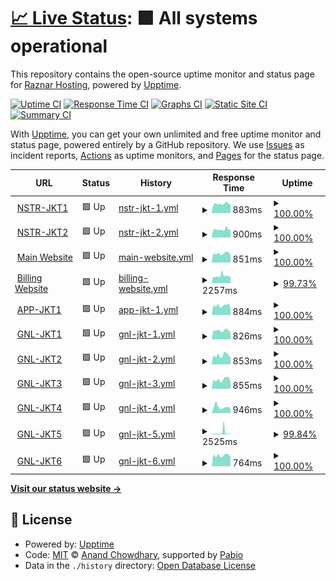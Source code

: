 # [📈 Live Status](https://status.raznar.id): <!--live status--> **🟩 All systems operational**

This repository contains the open-source uptime monitor and status page for [Raznar Hosting](https://raznar.id/), powered by [Upptime](https://github.com/upptime/upptime).

[![Uptime CI](https://github.com/Raznar-Hosting/uptime-monitor-v2/workflows/Uptime%20CI/badge.svg)](https://github.com/Raznar-Hosting/uptime-monitor-v2/actions?query=workflow%3A%22Uptime+CI%22)
[![Response Time CI](https://github.com/Raznar-Hosting/uptime-monitor-v2/workflows/Response%20Time%20CI/badge.svg)](https://github.com/Raznar-Hosting/uptime-monitor-v2/actions?query=workflow%3A%22Response+Time+CI%22)
[![Graphs CI](https://github.com/Raznar-Hosting/uptime-monitor-v2/workflows/Graphs%20CI/badge.svg)](https://github.com/Raznar-Hosting/uptime-monitor-v2/actions?query=workflow%3A%22Graphs+CI%22)
[![Static Site CI](https://github.com/Raznar-Hosting/uptime-monitor-v2/workflows/Static%20Site%20CI/badge.svg)](https://github.com/Raznar-Hosting/uptime-monitor-v2/actions?query=workflow%3A%22Static+Site+CI%22)
[![Summary CI](https://github.com/Raznar-Hosting/uptime-monitor-v2/workflows/Summary%20CI/badge.svg)](https://github.com/Raznar-Hosting/uptime-monitor-v2/actions?query=workflow%3A%22Summary+CI%22)

With [Upptime](https://upptime.js.org), you can get your own unlimited and free uptime monitor and status page, powered entirely by a GitHub repository. We use [Issues](https://github.com/Raznar-Hosting/uptime-monitor-v2/issues) as incident reports, [Actions](https://github.com/Raznar-Hosting/uptime-monitor-v2/actions) as uptime monitors, and [Pages](https://status.raznar.id) for the status page.

<!--start: status pages-->
<!-- This summary is generated by Upptime (https://github.com/upptime/upptime) -->
<!-- Do not edit this manually, your changes will be overwritten -->
<!-- prettier-ignore -->
| URL | Status | History | Response Time | Uptime |
| --- | ------ | ------- | ------------- | ------ |
| <img alt="" src="https://icons.duckduckgo.com/ip3/ping-game-nstr-jkt1.raznar-server.uk.ico" height="13"> [NSTR-JKT1](https://ping-game-nstr-jkt1.raznar-server.uk) | 🟩 Up | [nstr-jkt-1.yml](https://github.com/Raznar-Hosting/uptime-monitor-v2/commits/HEAD/history/nstr-jkt-1.yml) | <details><summary><img alt="Response time graph" src="./graphs/nstr-jkt-1/response-time-week.png" height="20"> 883ms</summary><br><a href="https://status.raznar.id/history/nstr-jkt-1"><img alt="Response time 883" src="https://img.shields.io/endpoint?url=https%3A%2F%2Fraw.githubusercontent.com%2FRaznar-Hosting%2Fuptime-monitor-v2%2FHEAD%2Fapi%2Fnstr-jkt-1%2Fresponse-time.json"></a><br><a href="https://status.raznar.id/history/nstr-jkt-1"><img alt="24-hour response time 846" src="https://img.shields.io/endpoint?url=https%3A%2F%2Fraw.githubusercontent.com%2FRaznar-Hosting%2Fuptime-monitor-v2%2FHEAD%2Fapi%2Fnstr-jkt-1%2Fresponse-time-day.json"></a><br><a href="https://status.raznar.id/history/nstr-jkt-1"><img alt="7-day response time 883" src="https://img.shields.io/endpoint?url=https%3A%2F%2Fraw.githubusercontent.com%2FRaznar-Hosting%2Fuptime-monitor-v2%2FHEAD%2Fapi%2Fnstr-jkt-1%2Fresponse-time-week.json"></a><br><a href="https://status.raznar.id/history/nstr-jkt-1"><img alt="30-day response time 883" src="https://img.shields.io/endpoint?url=https%3A%2F%2Fraw.githubusercontent.com%2FRaznar-Hosting%2Fuptime-monitor-v2%2FHEAD%2Fapi%2Fnstr-jkt-1%2Fresponse-time-month.json"></a><br><a href="https://status.raznar.id/history/nstr-jkt-1"><img alt="1-year response time 883" src="https://img.shields.io/endpoint?url=https%3A%2F%2Fraw.githubusercontent.com%2FRaznar-Hosting%2Fuptime-monitor-v2%2FHEAD%2Fapi%2Fnstr-jkt-1%2Fresponse-time-year.json"></a></details> | <details><summary><a href="https://status.raznar.id/history/nstr-jkt-1">100.00%</a></summary><a href="https://status.raznar.id/history/nstr-jkt-1"><img alt="All-time uptime 100.00%" src="https://img.shields.io/endpoint?url=https%3A%2F%2Fraw.githubusercontent.com%2FRaznar-Hosting%2Fuptime-monitor-v2%2FHEAD%2Fapi%2Fnstr-jkt-1%2Fuptime.json"></a><br><a href="https://status.raznar.id/history/nstr-jkt-1"><img alt="24-hour uptime 100.00%" src="https://img.shields.io/endpoint?url=https%3A%2F%2Fraw.githubusercontent.com%2FRaznar-Hosting%2Fuptime-monitor-v2%2FHEAD%2Fapi%2Fnstr-jkt-1%2Fuptime-day.json"></a><br><a href="https://status.raznar.id/history/nstr-jkt-1"><img alt="7-day uptime 100.00%" src="https://img.shields.io/endpoint?url=https%3A%2F%2Fraw.githubusercontent.com%2FRaznar-Hosting%2Fuptime-monitor-v2%2FHEAD%2Fapi%2Fnstr-jkt-1%2Fuptime-week.json"></a><br><a href="https://status.raznar.id/history/nstr-jkt-1"><img alt="30-day uptime 100.00%" src="https://img.shields.io/endpoint?url=https%3A%2F%2Fraw.githubusercontent.com%2FRaznar-Hosting%2Fuptime-monitor-v2%2FHEAD%2Fapi%2Fnstr-jkt-1%2Fuptime-month.json"></a><br><a href="https://status.raznar.id/history/nstr-jkt-1"><img alt="1-year uptime 100.00%" src="https://img.shields.io/endpoint?url=https%3A%2F%2Fraw.githubusercontent.com%2FRaznar-Hosting%2Fuptime-monitor-v2%2FHEAD%2Fapi%2Fnstr-jkt-1%2Fuptime-year.json"></a></details>
| <img alt="" src="https://icons.duckduckgo.com/ip3/ping-game-nstr-jkt2.raznar-server.uk.ico" height="13"> [NSTR-JKT2](https://ping-game-nstr-jkt2.raznar-server.uk) | 🟩 Up | [nstr-jkt-2.yml](https://github.com/Raznar-Hosting/uptime-monitor-v2/commits/HEAD/history/nstr-jkt-2.yml) | <details><summary><img alt="Response time graph" src="./graphs/nstr-jkt-2/response-time-week.png" height="20"> 900ms</summary><br><a href="https://status.raznar.id/history/nstr-jkt-2"><img alt="Response time 900" src="https://img.shields.io/endpoint?url=https%3A%2F%2Fraw.githubusercontent.com%2FRaznar-Hosting%2Fuptime-monitor-v2%2FHEAD%2Fapi%2Fnstr-jkt-2%2Fresponse-time.json"></a><br><a href="https://status.raznar.id/history/nstr-jkt-2"><img alt="24-hour response time 898" src="https://img.shields.io/endpoint?url=https%3A%2F%2Fraw.githubusercontent.com%2FRaznar-Hosting%2Fuptime-monitor-v2%2FHEAD%2Fapi%2Fnstr-jkt-2%2Fresponse-time-day.json"></a><br><a href="https://status.raznar.id/history/nstr-jkt-2"><img alt="7-day response time 900" src="https://img.shields.io/endpoint?url=https%3A%2F%2Fraw.githubusercontent.com%2FRaznar-Hosting%2Fuptime-monitor-v2%2FHEAD%2Fapi%2Fnstr-jkt-2%2Fresponse-time-week.json"></a><br><a href="https://status.raznar.id/history/nstr-jkt-2"><img alt="30-day response time 900" src="https://img.shields.io/endpoint?url=https%3A%2F%2Fraw.githubusercontent.com%2FRaznar-Hosting%2Fuptime-monitor-v2%2FHEAD%2Fapi%2Fnstr-jkt-2%2Fresponse-time-month.json"></a><br><a href="https://status.raznar.id/history/nstr-jkt-2"><img alt="1-year response time 900" src="https://img.shields.io/endpoint?url=https%3A%2F%2Fraw.githubusercontent.com%2FRaznar-Hosting%2Fuptime-monitor-v2%2FHEAD%2Fapi%2Fnstr-jkt-2%2Fresponse-time-year.json"></a></details> | <details><summary><a href="https://status.raznar.id/history/nstr-jkt-2">100.00%</a></summary><a href="https://status.raznar.id/history/nstr-jkt-2"><img alt="All-time uptime 100.00%" src="https://img.shields.io/endpoint?url=https%3A%2F%2Fraw.githubusercontent.com%2FRaznar-Hosting%2Fuptime-monitor-v2%2FHEAD%2Fapi%2Fnstr-jkt-2%2Fuptime.json"></a><br><a href="https://status.raznar.id/history/nstr-jkt-2"><img alt="24-hour uptime 100.00%" src="https://img.shields.io/endpoint?url=https%3A%2F%2Fraw.githubusercontent.com%2FRaznar-Hosting%2Fuptime-monitor-v2%2FHEAD%2Fapi%2Fnstr-jkt-2%2Fuptime-day.json"></a><br><a href="https://status.raznar.id/history/nstr-jkt-2"><img alt="7-day uptime 100.00%" src="https://img.shields.io/endpoint?url=https%3A%2F%2Fraw.githubusercontent.com%2FRaznar-Hosting%2Fuptime-monitor-v2%2FHEAD%2Fapi%2Fnstr-jkt-2%2Fuptime-week.json"></a><br><a href="https://status.raznar.id/history/nstr-jkt-2"><img alt="30-day uptime 100.00%" src="https://img.shields.io/endpoint?url=https%3A%2F%2Fraw.githubusercontent.com%2FRaznar-Hosting%2Fuptime-monitor-v2%2FHEAD%2Fapi%2Fnstr-jkt-2%2Fuptime-month.json"></a><br><a href="https://status.raznar.id/history/nstr-jkt-2"><img alt="1-year uptime 100.00%" src="https://img.shields.io/endpoint?url=https%3A%2F%2Fraw.githubusercontent.com%2FRaznar-Hosting%2Fuptime-monitor-v2%2FHEAD%2Fapi%2Fnstr-jkt-2%2Fuptime-year.json"></a></details>
| <img alt="" src="https://icons.duckduckgo.com/ip3/raznar.id.ico" height="13"> [Main Website](https://raznar.id) | 🟩 Up | [main-website.yml](https://github.com/Raznar-Hosting/uptime-monitor-v2/commits/HEAD/history/main-website.yml) | <details><summary><img alt="Response time graph" src="./graphs/main-website/response-time-week.png" height="20"> 851ms</summary><br><a href="https://status.raznar.id/history/main-website"><img alt="Response time 851" src="https://img.shields.io/endpoint?url=https%3A%2F%2Fraw.githubusercontent.com%2FRaznar-Hosting%2Fuptime-monitor-v2%2FHEAD%2Fapi%2Fmain-website%2Fresponse-time.json"></a><br><a href="https://status.raznar.id/history/main-website"><img alt="24-hour response time 751" src="https://img.shields.io/endpoint?url=https%3A%2F%2Fraw.githubusercontent.com%2FRaznar-Hosting%2Fuptime-monitor-v2%2FHEAD%2Fapi%2Fmain-website%2Fresponse-time-day.json"></a><br><a href="https://status.raznar.id/history/main-website"><img alt="7-day response time 851" src="https://img.shields.io/endpoint?url=https%3A%2F%2Fraw.githubusercontent.com%2FRaznar-Hosting%2Fuptime-monitor-v2%2FHEAD%2Fapi%2Fmain-website%2Fresponse-time-week.json"></a><br><a href="https://status.raznar.id/history/main-website"><img alt="30-day response time 851" src="https://img.shields.io/endpoint?url=https%3A%2F%2Fraw.githubusercontent.com%2FRaznar-Hosting%2Fuptime-monitor-v2%2FHEAD%2Fapi%2Fmain-website%2Fresponse-time-month.json"></a><br><a href="https://status.raznar.id/history/main-website"><img alt="1-year response time 851" src="https://img.shields.io/endpoint?url=https%3A%2F%2Fraw.githubusercontent.com%2FRaznar-Hosting%2Fuptime-monitor-v2%2FHEAD%2Fapi%2Fmain-website%2Fresponse-time-year.json"></a></details> | <details><summary><a href="https://status.raznar.id/history/main-website">100.00%</a></summary><a href="https://status.raznar.id/history/main-website"><img alt="All-time uptime 100.00%" src="https://img.shields.io/endpoint?url=https%3A%2F%2Fraw.githubusercontent.com%2FRaznar-Hosting%2Fuptime-monitor-v2%2FHEAD%2Fapi%2Fmain-website%2Fuptime.json"></a><br><a href="https://status.raznar.id/history/main-website"><img alt="24-hour uptime 100.00%" src="https://img.shields.io/endpoint?url=https%3A%2F%2Fraw.githubusercontent.com%2FRaznar-Hosting%2Fuptime-monitor-v2%2FHEAD%2Fapi%2Fmain-website%2Fuptime-day.json"></a><br><a href="https://status.raznar.id/history/main-website"><img alt="7-day uptime 100.00%" src="https://img.shields.io/endpoint?url=https%3A%2F%2Fraw.githubusercontent.com%2FRaznar-Hosting%2Fuptime-monitor-v2%2FHEAD%2Fapi%2Fmain-website%2Fuptime-week.json"></a><br><a href="https://status.raznar.id/history/main-website"><img alt="30-day uptime 100.00%" src="https://img.shields.io/endpoint?url=https%3A%2F%2Fraw.githubusercontent.com%2FRaznar-Hosting%2Fuptime-monitor-v2%2FHEAD%2Fapi%2Fmain-website%2Fuptime-month.json"></a><br><a href="https://status.raznar.id/history/main-website"><img alt="1-year uptime 100.00%" src="https://img.shields.io/endpoint?url=https%3A%2F%2Fraw.githubusercontent.com%2FRaznar-Hosting%2Fuptime-monitor-v2%2FHEAD%2Fapi%2Fmain-website%2Fuptime-year.json"></a></details>
| <img alt="" src="https://icons.duckduckgo.com/ip3/my.raznar.id.ico" height="13"> [Billing Website](https://my.raznar.id) | 🟩 Up | [billing-website.yml](https://github.com/Raznar-Hosting/uptime-monitor-v2/commits/HEAD/history/billing-website.yml) | <details><summary><img alt="Response time graph" src="./graphs/billing-website/response-time-week.png" height="20"> 2257ms</summary><br><a href="https://status.raznar.id/history/billing-website"><img alt="Response time 2257" src="https://img.shields.io/endpoint?url=https%3A%2F%2Fraw.githubusercontent.com%2FRaznar-Hosting%2Fuptime-monitor-v2%2FHEAD%2Fapi%2Fbilling-website%2Fresponse-time.json"></a><br><a href="https://status.raznar.id/history/billing-website"><img alt="24-hour response time 1917" src="https://img.shields.io/endpoint?url=https%3A%2F%2Fraw.githubusercontent.com%2FRaznar-Hosting%2Fuptime-monitor-v2%2FHEAD%2Fapi%2Fbilling-website%2Fresponse-time-day.json"></a><br><a href="https://status.raznar.id/history/billing-website"><img alt="7-day response time 2257" src="https://img.shields.io/endpoint?url=https%3A%2F%2Fraw.githubusercontent.com%2FRaznar-Hosting%2Fuptime-monitor-v2%2FHEAD%2Fapi%2Fbilling-website%2Fresponse-time-week.json"></a><br><a href="https://status.raznar.id/history/billing-website"><img alt="30-day response time 2257" src="https://img.shields.io/endpoint?url=https%3A%2F%2Fraw.githubusercontent.com%2FRaznar-Hosting%2Fuptime-monitor-v2%2FHEAD%2Fapi%2Fbilling-website%2Fresponse-time-month.json"></a><br><a href="https://status.raznar.id/history/billing-website"><img alt="1-year response time 2257" src="https://img.shields.io/endpoint?url=https%3A%2F%2Fraw.githubusercontent.com%2FRaznar-Hosting%2Fuptime-monitor-v2%2FHEAD%2Fapi%2Fbilling-website%2Fresponse-time-year.json"></a></details> | <details><summary><a href="https://status.raznar.id/history/billing-website">99.73%</a></summary><a href="https://status.raznar.id/history/billing-website"><img alt="All-time uptime 99.73%" src="https://img.shields.io/endpoint?url=https%3A%2F%2Fraw.githubusercontent.com%2FRaznar-Hosting%2Fuptime-monitor-v2%2FHEAD%2Fapi%2Fbilling-website%2Fuptime.json"></a><br><a href="https://status.raznar.id/history/billing-website"><img alt="24-hour uptime 100.00%" src="https://img.shields.io/endpoint?url=https%3A%2F%2Fraw.githubusercontent.com%2FRaznar-Hosting%2Fuptime-monitor-v2%2FHEAD%2Fapi%2Fbilling-website%2Fuptime-day.json"></a><br><a href="https://status.raznar.id/history/billing-website"><img alt="7-day uptime 99.73%" src="https://img.shields.io/endpoint?url=https%3A%2F%2Fraw.githubusercontent.com%2FRaznar-Hosting%2Fuptime-monitor-v2%2FHEAD%2Fapi%2Fbilling-website%2Fuptime-week.json"></a><br><a href="https://status.raznar.id/history/billing-website"><img alt="30-day uptime 99.73%" src="https://img.shields.io/endpoint?url=https%3A%2F%2Fraw.githubusercontent.com%2FRaznar-Hosting%2Fuptime-monitor-v2%2FHEAD%2Fapi%2Fbilling-website%2Fuptime-month.json"></a><br><a href="https://status.raznar.id/history/billing-website"><img alt="1-year uptime 99.73%" src="https://img.shields.io/endpoint?url=https%3A%2F%2Fraw.githubusercontent.com%2FRaznar-Hosting%2Fuptime-monitor-v2%2FHEAD%2Fapi%2Fbilling-website%2Fuptime-year.json"></a></details>
| <img alt="" src="https://icons.duckduckgo.com/ip3/app-jkt1.raznar-server.uk.ico" height="13"> [APP-JKT1](https://app-jkt1.raznar-server.uk:8443) | 🟩 Up | [app-jkt-1.yml](https://github.com/Raznar-Hosting/uptime-monitor-v2/commits/HEAD/history/app-jkt-1.yml) | <details><summary><img alt="Response time graph" src="./graphs/app-jkt-1/response-time-week.png" height="20"> 884ms</summary><br><a href="https://status.raznar.id/history/app-jkt-1"><img alt="Response time 884" src="https://img.shields.io/endpoint?url=https%3A%2F%2Fraw.githubusercontent.com%2FRaznar-Hosting%2Fuptime-monitor-v2%2FHEAD%2Fapi%2Fapp-jkt-1%2Fresponse-time.json"></a><br><a href="https://status.raznar.id/history/app-jkt-1"><img alt="24-hour response time 677" src="https://img.shields.io/endpoint?url=https%3A%2F%2Fraw.githubusercontent.com%2FRaznar-Hosting%2Fuptime-monitor-v2%2FHEAD%2Fapi%2Fapp-jkt-1%2Fresponse-time-day.json"></a><br><a href="https://status.raznar.id/history/app-jkt-1"><img alt="7-day response time 884" src="https://img.shields.io/endpoint?url=https%3A%2F%2Fraw.githubusercontent.com%2FRaznar-Hosting%2Fuptime-monitor-v2%2FHEAD%2Fapi%2Fapp-jkt-1%2Fresponse-time-week.json"></a><br><a href="https://status.raznar.id/history/app-jkt-1"><img alt="30-day response time 884" src="https://img.shields.io/endpoint?url=https%3A%2F%2Fraw.githubusercontent.com%2FRaznar-Hosting%2Fuptime-monitor-v2%2FHEAD%2Fapi%2Fapp-jkt-1%2Fresponse-time-month.json"></a><br><a href="https://status.raznar.id/history/app-jkt-1"><img alt="1-year response time 884" src="https://img.shields.io/endpoint?url=https%3A%2F%2Fraw.githubusercontent.com%2FRaznar-Hosting%2Fuptime-monitor-v2%2FHEAD%2Fapi%2Fapp-jkt-1%2Fresponse-time-year.json"></a></details> | <details><summary><a href="https://status.raznar.id/history/app-jkt-1">100.00%</a></summary><a href="https://status.raznar.id/history/app-jkt-1"><img alt="All-time uptime 100.00%" src="https://img.shields.io/endpoint?url=https%3A%2F%2Fraw.githubusercontent.com%2FRaznar-Hosting%2Fuptime-monitor-v2%2FHEAD%2Fapi%2Fapp-jkt-1%2Fuptime.json"></a><br><a href="https://status.raznar.id/history/app-jkt-1"><img alt="24-hour uptime 100.00%" src="https://img.shields.io/endpoint?url=https%3A%2F%2Fraw.githubusercontent.com%2FRaznar-Hosting%2Fuptime-monitor-v2%2FHEAD%2Fapi%2Fapp-jkt-1%2Fuptime-day.json"></a><br><a href="https://status.raznar.id/history/app-jkt-1"><img alt="7-day uptime 100.00%" src="https://img.shields.io/endpoint?url=https%3A%2F%2Fraw.githubusercontent.com%2FRaznar-Hosting%2Fuptime-monitor-v2%2FHEAD%2Fapi%2Fapp-jkt-1%2Fuptime-week.json"></a><br><a href="https://status.raznar.id/history/app-jkt-1"><img alt="30-day uptime 100.00%" src="https://img.shields.io/endpoint?url=https%3A%2F%2Fraw.githubusercontent.com%2FRaznar-Hosting%2Fuptime-monitor-v2%2FHEAD%2Fapi%2Fapp-jkt-1%2Fuptime-month.json"></a><br><a href="https://status.raznar.id/history/app-jkt-1"><img alt="1-year uptime 100.00%" src="https://img.shields.io/endpoint?url=https%3A%2F%2Fraw.githubusercontent.com%2FRaznar-Hosting%2Fuptime-monitor-v2%2FHEAD%2Fapi%2Fapp-jkt-1%2Fuptime-year.json"></a></details>
| <img alt="" src="https://icons.duckduckgo.com/ip3/game-gnl-jkt1.raznar-server.uk.ico" height="13"> [GNL-JKT1](https://game-gnl-jkt1.raznar-server.uk:8443) | 🟩 Up | [gnl-jkt-1.yml](https://github.com/Raznar-Hosting/uptime-monitor-v2/commits/HEAD/history/gnl-jkt-1.yml) | <details><summary><img alt="Response time graph" src="./graphs/gnl-jkt-1/response-time-week.png" height="20"> 826ms</summary><br><a href="https://status.raznar.id/history/gnl-jkt-1"><img alt="Response time 826" src="https://img.shields.io/endpoint?url=https%3A%2F%2Fraw.githubusercontent.com%2FRaznar-Hosting%2Fuptime-monitor-v2%2FHEAD%2Fapi%2Fgnl-jkt-1%2Fresponse-time.json"></a><br><a href="https://status.raznar.id/history/gnl-jkt-1"><img alt="24-hour response time 667" src="https://img.shields.io/endpoint?url=https%3A%2F%2Fraw.githubusercontent.com%2FRaznar-Hosting%2Fuptime-monitor-v2%2FHEAD%2Fapi%2Fgnl-jkt-1%2Fresponse-time-day.json"></a><br><a href="https://status.raznar.id/history/gnl-jkt-1"><img alt="7-day response time 826" src="https://img.shields.io/endpoint?url=https%3A%2F%2Fraw.githubusercontent.com%2FRaznar-Hosting%2Fuptime-monitor-v2%2FHEAD%2Fapi%2Fgnl-jkt-1%2Fresponse-time-week.json"></a><br><a href="https://status.raznar.id/history/gnl-jkt-1"><img alt="30-day response time 826" src="https://img.shields.io/endpoint?url=https%3A%2F%2Fraw.githubusercontent.com%2FRaznar-Hosting%2Fuptime-monitor-v2%2FHEAD%2Fapi%2Fgnl-jkt-1%2Fresponse-time-month.json"></a><br><a href="https://status.raznar.id/history/gnl-jkt-1"><img alt="1-year response time 826" src="https://img.shields.io/endpoint?url=https%3A%2F%2Fraw.githubusercontent.com%2FRaznar-Hosting%2Fuptime-monitor-v2%2FHEAD%2Fapi%2Fgnl-jkt-1%2Fresponse-time-year.json"></a></details> | <details><summary><a href="https://status.raznar.id/history/gnl-jkt-1">100.00%</a></summary><a href="https://status.raznar.id/history/gnl-jkt-1"><img alt="All-time uptime 100.00%" src="https://img.shields.io/endpoint?url=https%3A%2F%2Fraw.githubusercontent.com%2FRaznar-Hosting%2Fuptime-monitor-v2%2FHEAD%2Fapi%2Fgnl-jkt-1%2Fuptime.json"></a><br><a href="https://status.raznar.id/history/gnl-jkt-1"><img alt="24-hour uptime 100.00%" src="https://img.shields.io/endpoint?url=https%3A%2F%2Fraw.githubusercontent.com%2FRaznar-Hosting%2Fuptime-monitor-v2%2FHEAD%2Fapi%2Fgnl-jkt-1%2Fuptime-day.json"></a><br><a href="https://status.raznar.id/history/gnl-jkt-1"><img alt="7-day uptime 100.00%" src="https://img.shields.io/endpoint?url=https%3A%2F%2Fraw.githubusercontent.com%2FRaznar-Hosting%2Fuptime-monitor-v2%2FHEAD%2Fapi%2Fgnl-jkt-1%2Fuptime-week.json"></a><br><a href="https://status.raznar.id/history/gnl-jkt-1"><img alt="30-day uptime 100.00%" src="https://img.shields.io/endpoint?url=https%3A%2F%2Fraw.githubusercontent.com%2FRaznar-Hosting%2Fuptime-monitor-v2%2FHEAD%2Fapi%2Fgnl-jkt-1%2Fuptime-month.json"></a><br><a href="https://status.raznar.id/history/gnl-jkt-1"><img alt="1-year uptime 100.00%" src="https://img.shields.io/endpoint?url=https%3A%2F%2Fraw.githubusercontent.com%2FRaznar-Hosting%2Fuptime-monitor-v2%2FHEAD%2Fapi%2Fgnl-jkt-1%2Fuptime-year.json"></a></details>
| <img alt="" src="https://icons.duckduckgo.com/ip3/game-gnl-jkt2.raznar-server.uk.ico" height="13"> [GNL-JKT2](https://game-gnl-jkt2.raznar-server.uk:8443) | 🟩 Up | [gnl-jkt-2.yml](https://github.com/Raznar-Hosting/uptime-monitor-v2/commits/HEAD/history/gnl-jkt-2.yml) | <details><summary><img alt="Response time graph" src="./graphs/gnl-jkt-2/response-time-week.png" height="20"> 853ms</summary><br><a href="https://status.raznar.id/history/gnl-jkt-2"><img alt="Response time 853" src="https://img.shields.io/endpoint?url=https%3A%2F%2Fraw.githubusercontent.com%2FRaznar-Hosting%2Fuptime-monitor-v2%2FHEAD%2Fapi%2Fgnl-jkt-2%2Fresponse-time.json"></a><br><a href="https://status.raznar.id/history/gnl-jkt-2"><img alt="24-hour response time 641" src="https://img.shields.io/endpoint?url=https%3A%2F%2Fraw.githubusercontent.com%2FRaznar-Hosting%2Fuptime-monitor-v2%2FHEAD%2Fapi%2Fgnl-jkt-2%2Fresponse-time-day.json"></a><br><a href="https://status.raznar.id/history/gnl-jkt-2"><img alt="7-day response time 853" src="https://img.shields.io/endpoint?url=https%3A%2F%2Fraw.githubusercontent.com%2FRaznar-Hosting%2Fuptime-monitor-v2%2FHEAD%2Fapi%2Fgnl-jkt-2%2Fresponse-time-week.json"></a><br><a href="https://status.raznar.id/history/gnl-jkt-2"><img alt="30-day response time 853" src="https://img.shields.io/endpoint?url=https%3A%2F%2Fraw.githubusercontent.com%2FRaznar-Hosting%2Fuptime-monitor-v2%2FHEAD%2Fapi%2Fgnl-jkt-2%2Fresponse-time-month.json"></a><br><a href="https://status.raznar.id/history/gnl-jkt-2"><img alt="1-year response time 853" src="https://img.shields.io/endpoint?url=https%3A%2F%2Fraw.githubusercontent.com%2FRaznar-Hosting%2Fuptime-monitor-v2%2FHEAD%2Fapi%2Fgnl-jkt-2%2Fresponse-time-year.json"></a></details> | <details><summary><a href="https://status.raznar.id/history/gnl-jkt-2">100.00%</a></summary><a href="https://status.raznar.id/history/gnl-jkt-2"><img alt="All-time uptime 100.00%" src="https://img.shields.io/endpoint?url=https%3A%2F%2Fraw.githubusercontent.com%2FRaznar-Hosting%2Fuptime-monitor-v2%2FHEAD%2Fapi%2Fgnl-jkt-2%2Fuptime.json"></a><br><a href="https://status.raznar.id/history/gnl-jkt-2"><img alt="24-hour uptime 100.00%" src="https://img.shields.io/endpoint?url=https%3A%2F%2Fraw.githubusercontent.com%2FRaznar-Hosting%2Fuptime-monitor-v2%2FHEAD%2Fapi%2Fgnl-jkt-2%2Fuptime-day.json"></a><br><a href="https://status.raznar.id/history/gnl-jkt-2"><img alt="7-day uptime 100.00%" src="https://img.shields.io/endpoint?url=https%3A%2F%2Fraw.githubusercontent.com%2FRaznar-Hosting%2Fuptime-monitor-v2%2FHEAD%2Fapi%2Fgnl-jkt-2%2Fuptime-week.json"></a><br><a href="https://status.raznar.id/history/gnl-jkt-2"><img alt="30-day uptime 100.00%" src="https://img.shields.io/endpoint?url=https%3A%2F%2Fraw.githubusercontent.com%2FRaznar-Hosting%2Fuptime-monitor-v2%2FHEAD%2Fapi%2Fgnl-jkt-2%2Fuptime-month.json"></a><br><a href="https://status.raznar.id/history/gnl-jkt-2"><img alt="1-year uptime 100.00%" src="https://img.shields.io/endpoint?url=https%3A%2F%2Fraw.githubusercontent.com%2FRaznar-Hosting%2Fuptime-monitor-v2%2FHEAD%2Fapi%2Fgnl-jkt-2%2Fuptime-year.json"></a></details>
| <img alt="" src="https://icons.duckduckgo.com/ip3/game-gnl-jkt3.raznar-server.uk.ico" height="13"> [GNL-JKT3](https://game-gnl-jkt3.raznar-server.uk:8443) | 🟩 Up | [gnl-jkt-3.yml](https://github.com/Raznar-Hosting/uptime-monitor-v2/commits/HEAD/history/gnl-jkt-3.yml) | <details><summary><img alt="Response time graph" src="./graphs/gnl-jkt-3/response-time-week.png" height="20"> 855ms</summary><br><a href="https://status.raznar.id/history/gnl-jkt-3"><img alt="Response time 855" src="https://img.shields.io/endpoint?url=https%3A%2F%2Fraw.githubusercontent.com%2FRaznar-Hosting%2Fuptime-monitor-v2%2FHEAD%2Fapi%2Fgnl-jkt-3%2Fresponse-time.json"></a><br><a href="https://status.raznar.id/history/gnl-jkt-3"><img alt="24-hour response time 655" src="https://img.shields.io/endpoint?url=https%3A%2F%2Fraw.githubusercontent.com%2FRaznar-Hosting%2Fuptime-monitor-v2%2FHEAD%2Fapi%2Fgnl-jkt-3%2Fresponse-time-day.json"></a><br><a href="https://status.raznar.id/history/gnl-jkt-3"><img alt="7-day response time 855" src="https://img.shields.io/endpoint?url=https%3A%2F%2Fraw.githubusercontent.com%2FRaznar-Hosting%2Fuptime-monitor-v2%2FHEAD%2Fapi%2Fgnl-jkt-3%2Fresponse-time-week.json"></a><br><a href="https://status.raznar.id/history/gnl-jkt-3"><img alt="30-day response time 855" src="https://img.shields.io/endpoint?url=https%3A%2F%2Fraw.githubusercontent.com%2FRaznar-Hosting%2Fuptime-monitor-v2%2FHEAD%2Fapi%2Fgnl-jkt-3%2Fresponse-time-month.json"></a><br><a href="https://status.raznar.id/history/gnl-jkt-3"><img alt="1-year response time 855" src="https://img.shields.io/endpoint?url=https%3A%2F%2Fraw.githubusercontent.com%2FRaznar-Hosting%2Fuptime-monitor-v2%2FHEAD%2Fapi%2Fgnl-jkt-3%2Fresponse-time-year.json"></a></details> | <details><summary><a href="https://status.raznar.id/history/gnl-jkt-3">100.00%</a></summary><a href="https://status.raznar.id/history/gnl-jkt-3"><img alt="All-time uptime 100.00%" src="https://img.shields.io/endpoint?url=https%3A%2F%2Fraw.githubusercontent.com%2FRaznar-Hosting%2Fuptime-monitor-v2%2FHEAD%2Fapi%2Fgnl-jkt-3%2Fuptime.json"></a><br><a href="https://status.raznar.id/history/gnl-jkt-3"><img alt="24-hour uptime 100.00%" src="https://img.shields.io/endpoint?url=https%3A%2F%2Fraw.githubusercontent.com%2FRaznar-Hosting%2Fuptime-monitor-v2%2FHEAD%2Fapi%2Fgnl-jkt-3%2Fuptime-day.json"></a><br><a href="https://status.raznar.id/history/gnl-jkt-3"><img alt="7-day uptime 100.00%" src="https://img.shields.io/endpoint?url=https%3A%2F%2Fraw.githubusercontent.com%2FRaznar-Hosting%2Fuptime-monitor-v2%2FHEAD%2Fapi%2Fgnl-jkt-3%2Fuptime-week.json"></a><br><a href="https://status.raznar.id/history/gnl-jkt-3"><img alt="30-day uptime 100.00%" src="https://img.shields.io/endpoint?url=https%3A%2F%2Fraw.githubusercontent.com%2FRaznar-Hosting%2Fuptime-monitor-v2%2FHEAD%2Fapi%2Fgnl-jkt-3%2Fuptime-month.json"></a><br><a href="https://status.raznar.id/history/gnl-jkt-3"><img alt="1-year uptime 100.00%" src="https://img.shields.io/endpoint?url=https%3A%2F%2Fraw.githubusercontent.com%2FRaznar-Hosting%2Fuptime-monitor-v2%2FHEAD%2Fapi%2Fgnl-jkt-3%2Fuptime-year.json"></a></details>
| <img alt="" src="https://icons.duckduckgo.com/ip3/game-gnl-jkt4.raznar-server.uk.ico" height="13"> [GNL-JKT4](https://game-gnl-jkt4.raznar-server.uk:8443) | 🟩 Up | [gnl-jkt-4.yml](https://github.com/Raznar-Hosting/uptime-monitor-v2/commits/HEAD/history/gnl-jkt-4.yml) | <details><summary><img alt="Response time graph" src="./graphs/gnl-jkt-4/response-time-week.png" height="20"> 946ms</summary><br><a href="https://status.raznar.id/history/gnl-jkt-4"><img alt="Response time 946" src="https://img.shields.io/endpoint?url=https%3A%2F%2Fraw.githubusercontent.com%2FRaznar-Hosting%2Fuptime-monitor-v2%2FHEAD%2Fapi%2Fgnl-jkt-4%2Fresponse-time.json"></a><br><a href="https://status.raznar.id/history/gnl-jkt-4"><img alt="24-hour response time 662" src="https://img.shields.io/endpoint?url=https%3A%2F%2Fraw.githubusercontent.com%2FRaznar-Hosting%2Fuptime-monitor-v2%2FHEAD%2Fapi%2Fgnl-jkt-4%2Fresponse-time-day.json"></a><br><a href="https://status.raznar.id/history/gnl-jkt-4"><img alt="7-day response time 946" src="https://img.shields.io/endpoint?url=https%3A%2F%2Fraw.githubusercontent.com%2FRaznar-Hosting%2Fuptime-monitor-v2%2FHEAD%2Fapi%2Fgnl-jkt-4%2Fresponse-time-week.json"></a><br><a href="https://status.raznar.id/history/gnl-jkt-4"><img alt="30-day response time 946" src="https://img.shields.io/endpoint?url=https%3A%2F%2Fraw.githubusercontent.com%2FRaznar-Hosting%2Fuptime-monitor-v2%2FHEAD%2Fapi%2Fgnl-jkt-4%2Fresponse-time-month.json"></a><br><a href="https://status.raznar.id/history/gnl-jkt-4"><img alt="1-year response time 946" src="https://img.shields.io/endpoint?url=https%3A%2F%2Fraw.githubusercontent.com%2FRaznar-Hosting%2Fuptime-monitor-v2%2FHEAD%2Fapi%2Fgnl-jkt-4%2Fresponse-time-year.json"></a></details> | <details><summary><a href="https://status.raznar.id/history/gnl-jkt-4">100.00%</a></summary><a href="https://status.raznar.id/history/gnl-jkt-4"><img alt="All-time uptime 100.00%" src="https://img.shields.io/endpoint?url=https%3A%2F%2Fraw.githubusercontent.com%2FRaznar-Hosting%2Fuptime-monitor-v2%2FHEAD%2Fapi%2Fgnl-jkt-4%2Fuptime.json"></a><br><a href="https://status.raznar.id/history/gnl-jkt-4"><img alt="24-hour uptime 100.00%" src="https://img.shields.io/endpoint?url=https%3A%2F%2Fraw.githubusercontent.com%2FRaznar-Hosting%2Fuptime-monitor-v2%2FHEAD%2Fapi%2Fgnl-jkt-4%2Fuptime-day.json"></a><br><a href="https://status.raznar.id/history/gnl-jkt-4"><img alt="7-day uptime 100.00%" src="https://img.shields.io/endpoint?url=https%3A%2F%2Fraw.githubusercontent.com%2FRaznar-Hosting%2Fuptime-monitor-v2%2FHEAD%2Fapi%2Fgnl-jkt-4%2Fuptime-week.json"></a><br><a href="https://status.raznar.id/history/gnl-jkt-4"><img alt="30-day uptime 100.00%" src="https://img.shields.io/endpoint?url=https%3A%2F%2Fraw.githubusercontent.com%2FRaznar-Hosting%2Fuptime-monitor-v2%2FHEAD%2Fapi%2Fgnl-jkt-4%2Fuptime-month.json"></a><br><a href="https://status.raznar.id/history/gnl-jkt-4"><img alt="1-year uptime 100.00%" src="https://img.shields.io/endpoint?url=https%3A%2F%2Fraw.githubusercontent.com%2FRaznar-Hosting%2Fuptime-monitor-v2%2FHEAD%2Fapi%2Fgnl-jkt-4%2Fuptime-year.json"></a></details>
| <img alt="" src="https://icons.duckduckgo.com/ip3/game-gnl-jkt5.raznar-server.uk.ico" height="13"> [GNL-JKT5](https://game-gnl-jkt5.raznar-server.uk:8443) | 🟩 Up | [gnl-jkt-5.yml](https://github.com/Raznar-Hosting/uptime-monitor-v2/commits/HEAD/history/gnl-jkt-5.yml) | <details><summary><img alt="Response time graph" src="./graphs/gnl-jkt-5/response-time-week.png" height="20"> 2525ms</summary><br><a href="https://status.raznar.id/history/gnl-jkt-5"><img alt="Response time 2525" src="https://img.shields.io/endpoint?url=https%3A%2F%2Fraw.githubusercontent.com%2FRaznar-Hosting%2Fuptime-monitor-v2%2FHEAD%2Fapi%2Fgnl-jkt-5%2Fresponse-time.json"></a><br><a href="https://status.raznar.id/history/gnl-jkt-5"><img alt="24-hour response time 672" src="https://img.shields.io/endpoint?url=https%3A%2F%2Fraw.githubusercontent.com%2FRaznar-Hosting%2Fuptime-monitor-v2%2FHEAD%2Fapi%2Fgnl-jkt-5%2Fresponse-time-day.json"></a><br><a href="https://status.raznar.id/history/gnl-jkt-5"><img alt="7-day response time 2525" src="https://img.shields.io/endpoint?url=https%3A%2F%2Fraw.githubusercontent.com%2FRaznar-Hosting%2Fuptime-monitor-v2%2FHEAD%2Fapi%2Fgnl-jkt-5%2Fresponse-time-week.json"></a><br><a href="https://status.raznar.id/history/gnl-jkt-5"><img alt="30-day response time 2525" src="https://img.shields.io/endpoint?url=https%3A%2F%2Fraw.githubusercontent.com%2FRaznar-Hosting%2Fuptime-monitor-v2%2FHEAD%2Fapi%2Fgnl-jkt-5%2Fresponse-time-month.json"></a><br><a href="https://status.raznar.id/history/gnl-jkt-5"><img alt="1-year response time 2525" src="https://img.shields.io/endpoint?url=https%3A%2F%2Fraw.githubusercontent.com%2FRaznar-Hosting%2Fuptime-monitor-v2%2FHEAD%2Fapi%2Fgnl-jkt-5%2Fresponse-time-year.json"></a></details> | <details><summary><a href="https://status.raznar.id/history/gnl-jkt-5">99.84%</a></summary><a href="https://status.raznar.id/history/gnl-jkt-5"><img alt="All-time uptime 99.84%" src="https://img.shields.io/endpoint?url=https%3A%2F%2Fraw.githubusercontent.com%2FRaznar-Hosting%2Fuptime-monitor-v2%2FHEAD%2Fapi%2Fgnl-jkt-5%2Fuptime.json"></a><br><a href="https://status.raznar.id/history/gnl-jkt-5"><img alt="24-hour uptime 100.00%" src="https://img.shields.io/endpoint?url=https%3A%2F%2Fraw.githubusercontent.com%2FRaznar-Hosting%2Fuptime-monitor-v2%2FHEAD%2Fapi%2Fgnl-jkt-5%2Fuptime-day.json"></a><br><a href="https://status.raznar.id/history/gnl-jkt-5"><img alt="7-day uptime 99.84%" src="https://img.shields.io/endpoint?url=https%3A%2F%2Fraw.githubusercontent.com%2FRaznar-Hosting%2Fuptime-monitor-v2%2FHEAD%2Fapi%2Fgnl-jkt-5%2Fuptime-week.json"></a><br><a href="https://status.raznar.id/history/gnl-jkt-5"><img alt="30-day uptime 99.84%" src="https://img.shields.io/endpoint?url=https%3A%2F%2Fraw.githubusercontent.com%2FRaznar-Hosting%2Fuptime-monitor-v2%2FHEAD%2Fapi%2Fgnl-jkt-5%2Fuptime-month.json"></a><br><a href="https://status.raznar.id/history/gnl-jkt-5"><img alt="1-year uptime 99.84%" src="https://img.shields.io/endpoint?url=https%3A%2F%2Fraw.githubusercontent.com%2FRaznar-Hosting%2Fuptime-monitor-v2%2FHEAD%2Fapi%2Fgnl-jkt-5%2Fuptime-year.json"></a></details>
| <img alt="" src="https://icons.duckduckgo.com/ip3/game-gnl-jkt6.raznar-server.uk.ico" height="13"> [GNL-JKT6](https://game-gnl-jkt6.raznar-server.uk:8443) | 🟩 Up | [gnl-jkt-6.yml](https://github.com/Raznar-Hosting/uptime-monitor-v2/commits/HEAD/history/gnl-jkt-6.yml) | <details><summary><img alt="Response time graph" src="./graphs/gnl-jkt-6/response-time-week.png" height="20"> 764ms</summary><br><a href="https://status.raznar.id/history/gnl-jkt-6"><img alt="Response time 764" src="https://img.shields.io/endpoint?url=https%3A%2F%2Fraw.githubusercontent.com%2FRaznar-Hosting%2Fuptime-monitor-v2%2FHEAD%2Fapi%2Fgnl-jkt-6%2Fresponse-time.json"></a><br><a href="https://status.raznar.id/history/gnl-jkt-6"><img alt="24-hour response time 631" src="https://img.shields.io/endpoint?url=https%3A%2F%2Fraw.githubusercontent.com%2FRaznar-Hosting%2Fuptime-monitor-v2%2FHEAD%2Fapi%2Fgnl-jkt-6%2Fresponse-time-day.json"></a><br><a href="https://status.raznar.id/history/gnl-jkt-6"><img alt="7-day response time 764" src="https://img.shields.io/endpoint?url=https%3A%2F%2Fraw.githubusercontent.com%2FRaznar-Hosting%2Fuptime-monitor-v2%2FHEAD%2Fapi%2Fgnl-jkt-6%2Fresponse-time-week.json"></a><br><a href="https://status.raznar.id/history/gnl-jkt-6"><img alt="30-day response time 764" src="https://img.shields.io/endpoint?url=https%3A%2F%2Fraw.githubusercontent.com%2FRaznar-Hosting%2Fuptime-monitor-v2%2FHEAD%2Fapi%2Fgnl-jkt-6%2Fresponse-time-month.json"></a><br><a href="https://status.raznar.id/history/gnl-jkt-6"><img alt="1-year response time 764" src="https://img.shields.io/endpoint?url=https%3A%2F%2Fraw.githubusercontent.com%2FRaznar-Hosting%2Fuptime-monitor-v2%2FHEAD%2Fapi%2Fgnl-jkt-6%2Fresponse-time-year.json"></a></details> | <details><summary><a href="https://status.raznar.id/history/gnl-jkt-6">100.00%</a></summary><a href="https://status.raznar.id/history/gnl-jkt-6"><img alt="All-time uptime 100.00%" src="https://img.shields.io/endpoint?url=https%3A%2F%2Fraw.githubusercontent.com%2FRaznar-Hosting%2Fuptime-monitor-v2%2FHEAD%2Fapi%2Fgnl-jkt-6%2Fuptime.json"></a><br><a href="https://status.raznar.id/history/gnl-jkt-6"><img alt="24-hour uptime 100.00%" src="https://img.shields.io/endpoint?url=https%3A%2F%2Fraw.githubusercontent.com%2FRaznar-Hosting%2Fuptime-monitor-v2%2FHEAD%2Fapi%2Fgnl-jkt-6%2Fuptime-day.json"></a><br><a href="https://status.raznar.id/history/gnl-jkt-6"><img alt="7-day uptime 100.00%" src="https://img.shields.io/endpoint?url=https%3A%2F%2Fraw.githubusercontent.com%2FRaznar-Hosting%2Fuptime-monitor-v2%2FHEAD%2Fapi%2Fgnl-jkt-6%2Fuptime-week.json"></a><br><a href="https://status.raznar.id/history/gnl-jkt-6"><img alt="30-day uptime 100.00%" src="https://img.shields.io/endpoint?url=https%3A%2F%2Fraw.githubusercontent.com%2FRaznar-Hosting%2Fuptime-monitor-v2%2FHEAD%2Fapi%2Fgnl-jkt-6%2Fuptime-month.json"></a><br><a href="https://status.raznar.id/history/gnl-jkt-6"><img alt="1-year uptime 100.00%" src="https://img.shields.io/endpoint?url=https%3A%2F%2Fraw.githubusercontent.com%2FRaznar-Hosting%2Fuptime-monitor-v2%2FHEAD%2Fapi%2Fgnl-jkt-6%2Fuptime-year.json"></a></details>

<!--end: status pages-->

[**Visit our status website →**](https://status.raznar.id)

## 📄 License

- Powered by: [Upptime](https://github.com/upptime/upptime)
- Code: [MIT](./LICENSE) © [Anand Chowdhary](https://anandchowdhary.com), supported by [Pabio](https://pabio.com)
- Data in the `./history` directory: [Open Database License](https://opendatacommons.org/licenses/odbl/1-0/)
